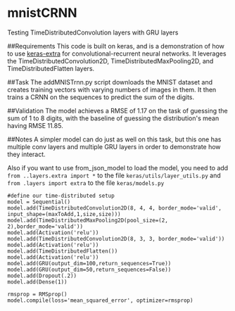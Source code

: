 # mnistCRNN
Testing TimeDistributedConvolution layers with GRU layers

##Requirements
This code is built on keras, and is a demonstration of how to use [keras-extra](https://github.com/anayebi/keras-extra/) for convolutional-recurrent neural networks. It leverages the TimeDistributedConvolution2D, TimeDistributedMaxPooling2D, and TimeDistributedFlatten layers.

##Task
The addMNISTrnn.py script downloads the MNIST dataset and creates training vectors with varying numbers of images in them. It then trains a CRNN on the sequences to predict the sum of the digits.

##Validation
The model achieves a RMSE of 1.17 on the task of guessing the sum of 1 to 8 digits, with the baseline of guessing the distribution's mean having RMSE 11.85. 

##Notes
A simpler model can do just as well on this task, but this one has multiple conv layers and multiple GRU layers in order to demonstrate how they interact.

Also if you want to use from_json_model to load the model, you need to add `from ..layers.extra import *` to the file `keras/utils/layer_utils.py` and `from .layers import extra` to the file `keras/models.py`

```
#define our time-distributed setup
model = Sequential()
model.add(TimeDistributedConvolution2D(8, 4, 4, border_mode='valid', input_shape=(maxToAdd,1,size,size)))
model.add(TimeDistributedMaxPooling2D(pool_size=(2, 2),border_mode='valid'))
model.add(Activation('relu'))
model.add(TimeDistributedConvolution2D(8, 3, 3, border_mode='valid'))
model.add(Activation('relu'))
model.add(TimeDistributedFlatten())
model.add(Activation('relu'))
model.add(GRU(output_dim=100,return_sequences=True))
model.add(GRU(output_dim=50,return_sequences=False))
model.add(Dropout(.2))
model.add(Dense(1))

rmsprop = RMSprop()
model.compile(loss='mean_squared_error', optimizer=rmsprop)
```
